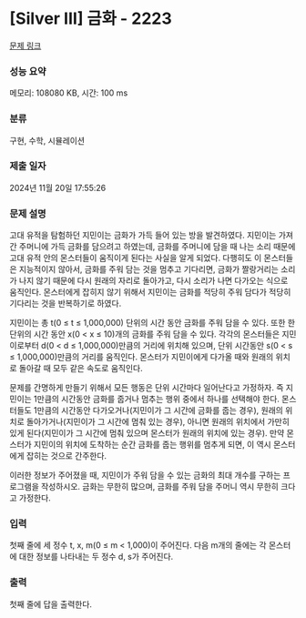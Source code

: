 # [Silver III] 금화 - 2223 

[문제 링크](https://www.acmicpc.net/problem/2223) 

### 성능 요약

메모리: 108080 KB, 시간: 100 ms

### 분류

구현, 수학, 시뮬레이션

### 제출 일자

2024년 11월 20일 17:55:26

### 문제 설명

<p>고대 유적을 탐험하던 지민이는 금화가 가득 들어 있는 방을 발견하였다. 지민이는 가져간 주머니에 가득 금화를 담으려고 하였는데, 금화를 주머니에 담을 때 나는 소리 때문에 고대 유적 안의 몬스터들이 움직이게 된다는 사실을 알게 되었다. 다행히도 이 몬스터들은 지능적이지 않아서, 금화를 주워 담는 것을 멈추고 기다리면, 금화가 짤랑거리는 소리가 나지 않기 때문에 다시 원래의 자리로 돌아가고, 다시 소리가 나면 다가오는 식으로 움직인다. 몬스터에게 잡히지 않기 위해서 지민이는 금화를 적당히 주워 담다가 적당히 기다리는 것을 반복하기로 하였다.</p>

<p>지민이는 총 t(0 ≤ t ≤ 1,000,000) 단위의 시간 동안 금화를 주워 담을 수 있다. 또한 한 단위의 시간 동안 x(0 < x ≤ 10)개의 금화를 주워 담을 수 있다. 각각의 몬스터들은 지민이로부터 d(0 < d ≤ 1,000,000)만큼의 거리에 위치해 있으며, 단위 시간동안 s(0 < s ≤ 1,000,000)만큼의 거리를 움직인다. 몬스터가 지민이에게 다가올 때와 원래의 위치로 돌아갈 때 모두 같은 속도로 움직인다.</p>

<p>문제를 간명하게 만들기 위해서 모든 행동은 단위 시간마다 일어난다고 가정하자. 즉 지민이는 1만큼의 시간동안 금화를 줍거나 멈추는 행위 중에서 하나를 선택해야 한다. 몬스터들도 1만큼의 시간동안 다가오거나(지민이가 그 시간에 금화를 줍는 경우), 원래의 위치로 돌아가거나(지민이가 그 시간에 멈춰 있는 경우), 아니면 원래의 위치에서 가만히 있게 된다(지민이가 그 시간에 멈춰 있으며 몬스터가 원래의 위치에 있는 경우). 만약 몬스터가 지민이의 위치에 도착하는 순간 금화를 줍는 행위를 멈추게 되면, 이 역시 몬스터에게 잡히는 것으로 간주한다.</p>

<p>이러한 정보가 주어졌을 때, 지민이가 주워 담을 수 있는 금화의 최대 개수를 구하는 프로그램을 작성하시오. 금화는 무한히 많으며, 금화를 주워 담을 주머니 역시 무한히 크다고 가정한다.</p>

### 입력 

 <p>첫째 줄에 세 정수 t, x, m(0 ≤ m < 1,000)이 주어진다. 다음 m개의 줄에는 각 몬스터에 대한 정보를 나타내는 두 정수 d, s가 주어진다.</p>

### 출력 

 <p>첫째 줄에 답을 출력한다.</p>

